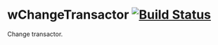 
# wChangeTransactor [![Build Status](https://travis-ci.org/Wandalen/wChangeTransactor.svg?branch=master)](https://travis-ci.org/Wandalen/wChangeTransactor)

Change transactor.




















